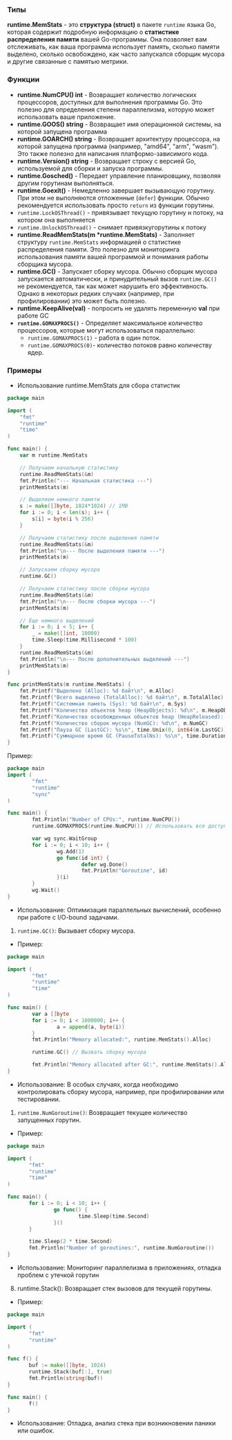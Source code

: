 ### Типы
**runtime.MemStats** - это **структура (struct)** в пакете `runtime` языка Go, которая содержит подробную информацию о **статистике распределения памяти** вашей Go-программы. Она позволяет вам отслеживать, как ваша программа использует память, сколько памяти выделено, сколько освобождено, как часто запускался сборщик мусора и другие связанные с памятью метрики.

### Функции
- **runtime.NumCPU() int**  - Возвращает количество логических процессоров, доступных для выполнения программы Go. Это полезно для определения степени параллелизма, которую может использовать ваше приложение.
- **runtime.GOOS() string** - Возвращает имя операционной системы, на которой запущена программа
- **runtime.GOARCH() string** - Возвращает архитектуру процессора, на которой запущена программа (например, "amd64", "arm", "wasm"). Это также полезно для написания платформо-зависимого кода.
-  **runtime.Version() string** - Возвращает строку с версией Go, используемой для сборки и запуска программы.
- **runtime.Gosched()** - Передает управление планировщику, позволяя другим горутинам выполняться.
- **runtime.Goexit()** - Немедленно завершает вызывающую горутину. При этом не выполняются отложенные (`defer`) функции. Обычно рекомендуется использовать просто `return` из функции горутины.
- `runtime.LockOSThread()` - привязывает текущую горутину н потоку, на котором она выполняется
- `runtime.UnlockOSThread()` - снимает привязкугорутины к потоку
-  **runtime.ReadMemStats(m \*runtime.MemStats)** - Заполняет структуру `runtime.MemStats` информацией о статистике распределения памяти. Это полезно для мониторинга использования памяти вашей программой и понимания работы сборщика мусора.
- **runtime.GC()** - Запускает сборку мусора. Обычно сборщик мусора запускается автоматически, и принудительный вызов `runtime.GC()` не рекомендуется, так как может нарушить его эффективность. Однако в некоторых редких случаях (например, при профилировании) это может быть полезно.
- **runtime.KeepAlive(val)** - попросить не удалять переменную **val** при работе GC
- **`runtime.GOMAXPROCS()`** - Определяет максимальное количество процессоров, которые могут использоваться параллельно:
     - `runtime.GOMAXPROCS(1)` - работа в один поток.
     - `runtime.GOMAXPROCS(0)`- количество потоков равно количеству ядер.

### Примеры
- Использование runtime.MemStats для сбора статистик
```go 
package main

import (
	"fmt"
	"runtime"
	"time"
)

func main() {
	var m runtime.MemStats

	// Получаем начальную статистику
	runtime.ReadMemStats(&m)
	fmt.Println("--- Начальная статистика ---")
	printMemStats(m)

	// Выделяем немного памяти
	s := make([]byte, 1024*1024) // 1MB
	for i := 0; i < len(s); i++ {
		s[i] = byte(i % 256)
	}

	// Получаем статистику после выделения памяти
	runtime.ReadMemStats(&m)
	fmt.Println("\n--- После выделения памяти ---")
	printMemStats(m)

	// Запускаем сборку мусора
	runtime.GC()

	// Получаем статистику после сборки мусора
	runtime.ReadMemStats(&m)
	fmt.Println("\n--- После сборки мусора ---")
	printMemStats(m)

	// Еще немного выделений
	for i := 0; i < 5; i++ {
		_ = make([]int, 10000)
		time.Sleep(time.Millisecond * 100)
	}
	runtime.ReadMemStats(&m)
	fmt.Println("\n--- После дополнительных выделений ---")
	printMemStats(m)
}

func printMemStats(m runtime.MemStats) {
	fmt.Printf("Выделено (Alloc): %d байт\n", m.Alloc)
	fmt.Printf("Всего выделено (TotalAlloc): %d байт\n", m.TotalAlloc)
	fmt.Printf("Системная память (Sys): %d байт\n", m.Sys)
	fmt.Printf("Количество объектов heap (HeapObjects): %d\n", m.HeapObjects)
	fmt.Printf("Количество освобожденных объектов heap (HeapReleased): %d\n", m.HeapReleased)
	fmt.Printf("Количество сборок мусора (NumGC): %d\n", m.NumGC)
	fmt.Printf("Пауза GC (LastGC): %s\n", time.Unix(0, int64(m.LastGC)).String())
	fmt.Printf("Суммарное время GC (PauseTotalNs): %s\n", time.Duration(m.PauseTotalNs).String())
}
```


Пример:

```go
package main
import (
        "fmt"
        "runtime"
        "sync"
)

func main() {
        fmt.Println("Number of CPUs:", runtime.NumCPU())
        runtime.GOMAXPROCS(runtime.NumCPU()) // Использовать все доступные ядра

        var wg sync.WaitGroup
        for i := 0; i < 10; i++ {
                wg.Add(1)
                go func(id int) {
                        defer wg.Done()
                        fmt.Println("Goroutine", id)
                }(i)
        }
        wg.Wait()
}
```
 * Использование: Оптимизация параллельных вычислений, особенно при работе с I/O-bound задачами.
1) `runtime.GC()`: Вызывает сборку мусора.
 * Пример:
```go
package main

import (
        "fmt"
        "runtime"
        "time"
)

func main() {
        var a []byte
        for i := 0; i < 1000000; i++ {
                a = append(a, byte(i))
        }
        fmt.Println("Memory allocated:", runtime.MemStats().Alloc)

        runtime.GC() // Вызвать сборку мусора

        fmt.Println("Memory allocated after GC:", runtime.MemStats().Alloc)
}
```

 * Использование: В особых случаях, когда необходимо контролировать сборку мусора, например, при профилировании или тестировании.
1) `runtime.NumGoroutine()`: Возвращает текущее количество запущенных горутин.
 * Пример:
 ```go
package main

import (
        "fmt"
        "runtime"
        "time"
)

func main() {
        for i := 0; i < 10; i++ {
                go func() {
                        time.Sleep(time.Second)
                }()
        }

        time.Sleep(2 * time.Second)
        fmt.Println("Number of goroutines:", runtime.NumGoroutine())
}
```

 * Использование: Мониторинг параллелизма в приложениях, отладка проблем с утечкой горутин
 8) runtime.Stack(): Возвращает стек вызовов для текущей горутины.
 * Пример:
 ```go
package main

import (
        "fmt"
        "runtime"
)

func f() {
        buf := make([]byte, 1024)
        runtime.Stack(buf[:], true)
        fmt.Println(string(buf))
}

func main() {
        f()
}
```

 * Использование: Отладка, анализ стека при возникновении паники или ошибок.